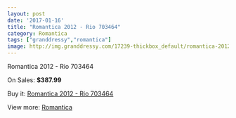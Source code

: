 ```yaml
---
layout: post
date: '2017-01-16'
title: "Romantica 2012 - Rio 703464"
category: Romantica
tags: ["granddressy","romantica"]
image: http://img.granddressy.com/17239-thickbox_default/romantica-2012-rio-703464.jpg
---
```

Romantica 2012 - Rio 703464

On Sales: **$387.99**
<a href="https://www.granddressy.com/en/romantica/16241-romantica-2012-rio-703464.html"><amp-img layout="responsive" width="600" height="600" src="//img.granddressy.com/17239-thickbox_default/romantica-2012-rio-703464.jpg" alt="Romantica 2012 - Rio 703464 0" /></a>

Buy it: [Romantica 2012 - Rio 703464](https://www.granddressy.com/en/romantica/16241-romantica-2012-rio-703464.html "Romantica 2012 - Rio 703464")

View more: [Romantica](https://www.granddressy.com/en/287-romantica "Romantica")